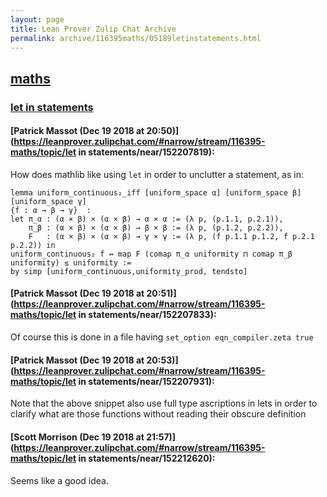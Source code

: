 ```yaml
---
layout: page
title: Lean Prover Zulip Chat Archive 
permalink: archive/116395maths/05189letinstatements.html
---
```


## [maths](index.html)
### [let in statements](05189letinstatements.html)

#### [Patrick Massot (Dec 19 2018 at 20:50)](https://leanprover.zulipchat.com/#narrow/stream/116395-maths/topic/let in statements/near/152207819):
How does mathlib like using `let` in order to unclutter a statement, as in:
```lean
lemma uniform_continuous₂_iff [uniform_space α] [uniform_space β] [uniform_space γ]
{f : α → β → γ}  :
let π_α : (α × β) × (α × β) → α × α := (λ p, (p.1.1, p.2.1)),
    π_β : (α × β) × (α × β) → β × β := (λ p, (p.1.2, p.2.2)),
    F   : (α × β) × (α × β) → γ × γ := (λ p, (f p.1.1 p.1.2, f p.2.1 p.2.2)) in
uniform_continuous₂ f ↔ map F (comap π_α uniformity ⊓ comap π_β uniformity) ≤ uniformity :=
by simp [uniform_continuous,uniformity_prod, tendsto]
```

#### [Patrick Massot (Dec 19 2018 at 20:51)](https://leanprover.zulipchat.com/#narrow/stream/116395-maths/topic/let in statements/near/152207833):
Of course this is done in a file having `set_option eqn_compiler.zeta true`

#### [Patrick Massot (Dec 19 2018 at 20:53)](https://leanprover.zulipchat.com/#narrow/stream/116395-maths/topic/let in statements/near/152207931):
Note that the above snippet also use full type ascriptions in lets in order to clarify what are those functions without reading their obscure definition

#### [Scott Morrison (Dec 19 2018 at 21:57)](https://leanprover.zulipchat.com/#narrow/stream/116395-maths/topic/let in statements/near/152212620):
Seems like a good idea.

